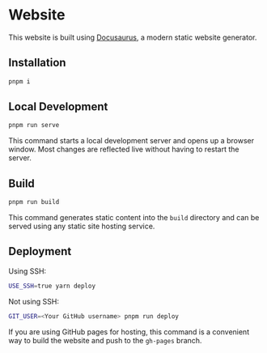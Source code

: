 # Website

This website is built using [Docusaurus](https://docusaurus.io/), a modern static website generator.

## Installation

```bash
pnpm i
```

## Local Development

```bash
pnpm run serve
```
This command starts a local development server and opens up a browser window. Most changes are reflected live without having to restart the server.

## Build

```bash
pnpm run build
```
This command generates static content into the `build` directory and can be served using any static site hosting service.

## Deployment

Using SSH:
```bash
USE_SSH=true yarn deploy
```

Not using SSH:
```bash
GIT_USER=<Your GitHub username> pnpm run deploy
```
If you are using GitHub pages for hosting, this command is a convenient way to build the website and push to the `gh-pages` branch.
